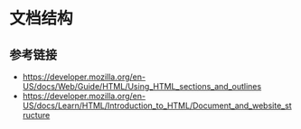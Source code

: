 # 文档结构



## 参考链接
* https://developer.mozilla.org/en-US/docs/Web/Guide/HTML/Using_HTML_sections_and_outlines
* https://developer.mozilla.org/en-US/docs/Learn/HTML/Introduction_to_HTML/Document_and_website_structure

